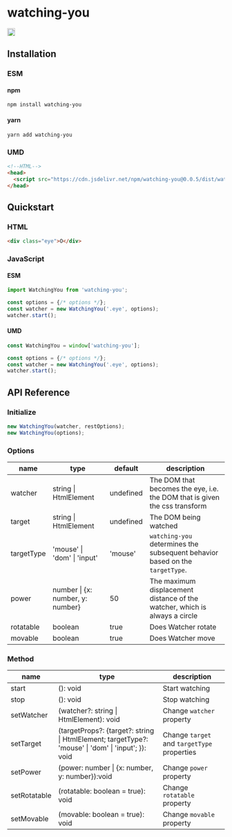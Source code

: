 # watching-you

<a href="https://www.npmjs.com/package/watching-you"><img src="https://badge.fury.io/js/watching-you.svg" alt="npm version" height="18"></a>

## Installation

### ESM

#### npm

```
npm install watching-you
```

#### yarn

```
yarn add watching-you
```

### UMD

```html
<!--HTML-->
<head>
  <script src="https://cdn.jsdelivr.net/npm/watching-you@0.0.5/dist/watching-you.umd.cjs"></script>
</head>
```

## Quickstart

### HTML

```html
<div class="eye">O</div>
```

### JavaScript

#### ESM

```javascript
import WatchingYou from 'watching-you';

const options = {/* options */};
const watcher = new WatchingYou('.eye', options);
watcher.start();
```

#### UMD

```javascript
const WatchingYou = window['watching-you'];

const options = {/* options */};
const watcher = new WatchingYou('.eye', options);
watcher.start();
```

## API Reference

### Initialize

```javascript
new WatchingYou(watcher, restOptions);
new WatchingYou(options);
```

### Options

|name|type|default|description|
|----|----|-------|-----------|
|watcher| string \| HtmlElement | undefined | The DOM that becomes the eye, i.e. the DOM that is given the css transform |
|target| string \| HtmlElement | undefined | The DOM being watched |
|targetType| 'mouse' \| 'dom' \| 'input' | 'mouse' | `watching-you` determines the subsequent behavior based on the `targetType`. |
|power| number \| {x: number, y: number} | 50 | The maximum displacement distance of the watcher, which is always a circle |
|rotatable| boolean | true | Does Watcher rotate|
|movable| boolean | true | Does Watcher move |

### Method
|name|type|description|
|----|----|-----------|
|start| (): void | Start watching |
|stop| (): void | Stop watching |
|setWatcher| (watcher?: string \| HtmlElement): void |Change `watcher` property |
|setTarget| (targetProps?: {target?: string \| HtmlElement; targetType?: 'mouse' \| 'dom' \| 'input'; }): void | Change `target` and `targetType` properties |
|setPower| (power: number \| {x: number, y: number}):void | Change `power` property |
|setRotatable| (rotatable: boolean = true): void | Change `rotatable` property |
|setMovable| (movable: boolean = true): void | Change `movable` property |
